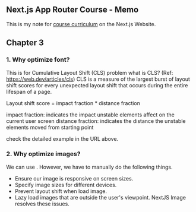 ## Next.js App Router Course - Memo 

This is my note for [course curriculum](https://nextjs.org/learn) on the Next.js Website.

## Chapter 3

### 1. Why optimize font?
This is for Cumulative Layout Shift (CLS) problem
what is CLS? (Ref: https://web.dev/articles/cls)
CLS is a measure of the largest burst of layout shift scores for every unexpected layout shift that occurs during the entire lifespan of a page.

Layout shift score = impact fraction * distance fraction

impact fraction: indicates the impact unstable elements affect on the current user screen
distance fraction: indicates the distance the unstable elements moved from starting point

check the detailed example in the URL above.

### 2. Why optimize images?
We can use <img>. However, we have to manually do the following things.
- Ensure our image is responsive on screen sizes.
- Specify image sizes for different devices.
- Prevent layout shift when load image.
- Lazy load images that are outside the user's viewpoint.
NextJS Image resolves these issues.
